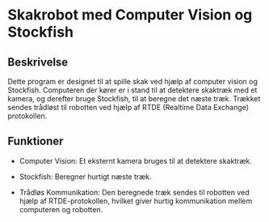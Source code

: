 <h1>Skakrobot med Computer Vision og Stockfish</h1>

<h2>Beskrivelse</h2>
Dette program er designet til at spille skak ved hjælp af computer vision og Stockfish.
Computeren der kører er i stand til at detektere skaktræk med et kamera, og derefter bruge Stockfish, til at beregne det næste træk. Trækket sendes trådløst til robotten ved hjælp af RTDE (Realtime Data Exchange) protokollen.

<h2>Funktioner</h2>

- Computer Vision: Et eksternt kamera bruges til at detektere skaktræk.

- Stockfish: Beregner hurtigt næste træk.

- Trådløs Kommunikation: Den beregnede træk sendes til robotten ved hjælp af RTDE-protokollen, hvilket giver hurtig kommunikation mellem computeren og robotten.
